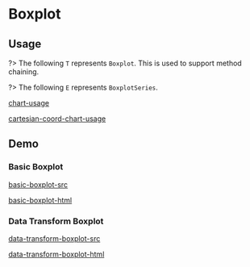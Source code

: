 # Boxplot

## Usage

?> The following `T` represents `Boxplot`. This is used to support method chaining. 

?> The following `E` represents `BoxplotSeries`.

[chart-usage](chart-usage.md ':include')

[cartesian-coord-chart-usage](cartesian-coord-chart-usage.md ':include')

## Demo

### Basic Boxplot

[basic-boxplot-src](../_media/boxplot/basic-boxplot-src.md ':include')

[basic-boxplot-html](../_media/boxplot/basic-boxplot.html ':include :type=iframe')

### Data Transform Boxplot

[data-transform-boxplot-src](../_media/boxplot/data-transform-boxplot-src.md ':include')

[data-transform-boxplot-html](../_media/boxplot/data-transform-boxplot.html ':include :type=iframe')
